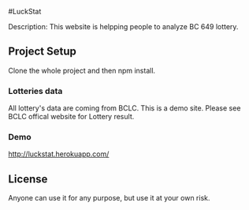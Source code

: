 #LuckStat

Description: This website is helpping people to analyze BC 649 lottery. 

## Project Setup

Clone the whole project and then npm install.

### Lotteries data

All lottery's data are coming from BCLC. 
This is a demo site. Please see BCLC offical website for Lottery result.

### Demo
http://luckstat.herokuapp.com/

## License
Anyone can use it for any purpose, but use it at your own risk.



